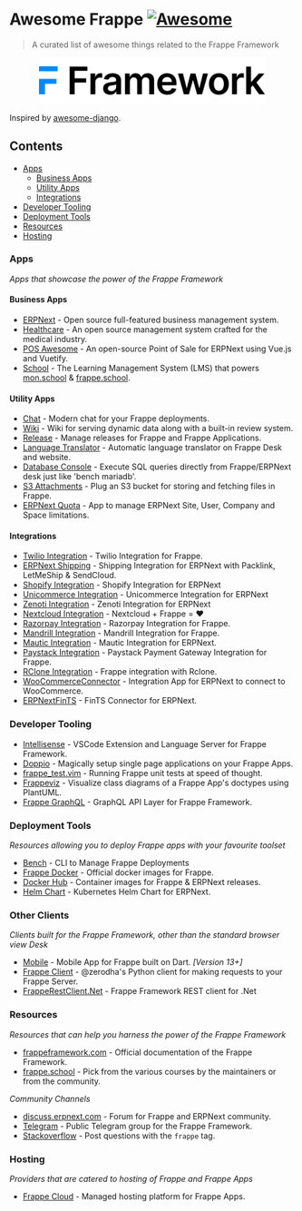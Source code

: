 # Awesome Frappe [![Awesome](https://awesome.re/badge-flat.svg)](https://github.com/sindresorhus/awesome)

> A curated list of awesome things related to the Frappe Framework

<div align="center">
  <img width="400" src="./.github/frappe-framework-logo.svg" alt="Frappe logo">
</div>

Inspired by [awesome-django](https://github.com/wsvincent/awesome-django).

## Contents

- [Apps](#apps)
  - [Business Apps](#business-apps)
  - [Utility Apps](#utility-apps)
  - [Integrations](#integrations)
- [Developer Tooling](#developer-tooling)
- [Deployment Tools](#deployment-tools)
- [Resources](#resources)
- [Hosting](#hosting)


### Apps

_Apps that showcase the power of the Frappe Framework_

#### Business Apps

- [ERPNext](https://erpnext.com) - Open source full-featured business management system.
- [Healthcare](https://github.com/frappe/healthcare) - An open source management system crafted for the medical industry.
- [POS Awesome](https://github.com/yrestom/POS-Awesome) - An open-source Point of Sale for ERPNext using Vue.js and Vuetify.
- [School](https://github.com/frappe/school) - The Learning Management System (LMS) that powers [mon.school](https://mon.school) & [frappe.school](https://frappe.school).

#### Utility Apps

- [Chat](https://github.com/frappe/chat) - Modern chat for your Frappe deployments.
- [Wiki](https://github.com/frappe/wiki) - Wiki for serving dynamic data along with a built-in review system.
- [Release](https://github.com/frappe/release) - Manage releases for Frappe and Frappe Applications.
- [Language Translator](https://github.com/mymi14s/language_translator) - Automatic language translator on Frappe Desk and website.
- [Database Console](https://github.com/mymi14s/database_console) - Execute SQL queries directly from Frappe/ERPNext desk just like 'bench mariadb'.
- [S3 Attachments](https://github.com/zerodha/frappe-attachments-s3) - Plug an S3 bucket for storing and fetching files in Frappe.
- [ERPNext Quota](https://github.com/ahmadpak/erpnext_quota) - App to manage ERPNext Site, User, Company and Space limitations.

#### Integrations

- [Twilio Integration](https://github.com/frappe/twilio-integration) - Twilio Integration for Frappe.
- [ERPNext Shipping](https://github.com/frappe/erpnext-shipping) - Shipping Integration for ERPNext with Packlink, LetMeShip & SendCloud.
- [Shopify Integration](https://github.com/frappe/ecommerce_integrations) - Shopify Integration for ERPNext
- [Unicommerce Integration](https://github.com/frappe/ecommerce_integrations) - Unicommerce Integration for ERPNext
- [Zenoti Integration](https://github.com/frappe/ecommerce_integrations) - Zenoti Integration for ERPNext
- [Nextcloud Integration](https://github.com/frappe/nextcloud-integration) - Nextcloud + Frappe = ❤️
- [Razorpay Integration](https://github.com/frappe/razorpay_integration) - Razorpay Integration for Frappe.
- [Mandrill Integration](https://github.com/frappe/mandrill_integration) - Mandrill Integration for Frappe.
- [Mautic Integration](https://github.com/dokos-io/mautic) - Mautic Integration for ERPNext.
- [Paystack Integration](https://github.com/mymi14s/frappe_paystack) - Paystack Payment Gateway Integration for Frappe.
- [RClone Integration](https://github.com/Muzzy73/rclone_integration) - Frappe integration with Rclone.
- [WooCommerceConnector](https://github.com/libracore/WooCommerceConnector) - Integration App for ERPNext to connect to WooCommerce.
- [ERPNextFinTS](https://github.com/jHetzer/erpnextfints) - FinTS Connector for ERPNext.

### Developer Tooling

- [Intellisense](https://github.com/frappe/intellisense) - VSCode Extension and Language Server for Frappe Framework.
- [Doppio](https://github.com/NagariaHussain/doppio) - Magically setup single page applications on your Frappe Apps.
- [frappe_test.vim](https://github.com/ankush/frappe_test.vim) - Running Frappe unit tests at speed of thought.
- [Frappeviz](https://github.com/yemikudaisi/frappeviz) - Visualize class diagrams of a Frappe App's doctypes using PlantUML.
- [Frappe GraphQL](https://github.com/leam-tech/frappe_graphql) - GraphQL API Layer for Frappe Framework.


### Deployment Tools

_Resources allowing you to deploy Frappe apps with your favourite toolset_

- [Bench](https://frappe.io/bench) - CLI to Manage Frappe Deployments
- [Frappe Docker](https://github.com/frappe/frappe_docker) - Official docker images for Frappe.
- [Docker Hub](https://hub.docker.com/u/frappe) - Container images for Frappe & ERPNext releases.
- [Helm Chart](https://helm.erpnext.com/) - Kubernetes Helm Chart for ERPNext.


### Other Clients

_Clients built for the Frappe Framework, other than the standard browser view Desk_

- [Mobile](https://github.com/frappe/mobile) - Mobile App for Frappe built on Dart. _[Version 13+]_
- [Frappe Client](https://github.com/zerodha/py-frappe-client) - @zerodha's Python client for making requests to your Frappe Server.
- [FrappeRestClient.Net](https://github.com/yemikudaisi/FrappeRestClient.Net) - Frappe Framework REST client for .Net

### Resources

_Resources that can help you harness the power of the Frappe Framework_

- [frappeframework.com](https://frappeframework.com) - Official documentation of the Frappe Framework.
- [frappe.school](https://frappe.school) - Pick from the various courses by the maintainers or from the community.

_Community Channels_

- [discuss.erpnext.com](https://discuss.erpnext.com) - Forum for Frappe and ERPNext community.
- [Telegram](https://t.me/frappeframework) - Public Telegram group for the Frappe Framework.
- [Stackoverflow](https://stackoverflow.com/questions/tagged/frappe) - Post questions with the `frappe` tag.

### Hosting

_Providers that are catered to hosting of Frappe and Frappe Apps_

- [Frappe Cloud](https://frappecloud.com) - Managed hosting platform for Frappe Apps.
